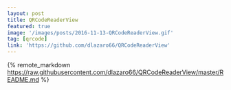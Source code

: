 ```yaml
---
layout: post
title: QRCodeReaderView
featured: true
image: '/images/posts/2016-11-13-QRCodeReaderView.gif'
tag: [qrcode]
link: 'https://github.com/dlazaro66/QRCodeReaderView'
---
```


{% remote_markdown https://raw.githubusercontent.com/dlazaro66/QRCodeReaderView/master/README.md %}
